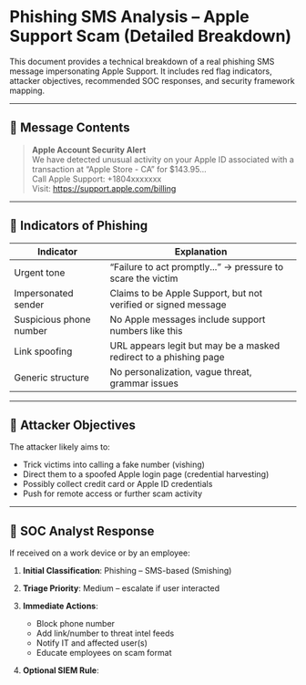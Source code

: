# Phishing SMS Analysis – Apple Support Scam (Detailed Breakdown)

This document provides a technical breakdown of a real phishing SMS message impersonating Apple Support. It includes red flag indicators, attacker objectives, recommended SOC responses, and security framework mapping.

---

## 🧾 Message Contents

> **Apple Account Security Alert**  
> We have detected unusual activity on your Apple ID associated with a transaction at “Apple Store - CA” for $143.95...  
> Call Apple Support: +1804xxxxxxx  
> Visit: https://support.apple.com/billing

---

## 🚩 Indicators of Phishing

| Indicator                            | Explanation                                                                 |
|-------------------------------------|-----------------------------------------------------------------------------|
| Urgent tone                         | “Failure to act promptly...” → pressure to scare the victim                |
| Impersonated sender                 | Claims to be Apple Support, but not verified or signed message             |
| Suspicious phone number             | No Apple messages include support numbers like this                        |
| Link spoofing                       | URL appears legit but may be a masked redirect to a phishing page          |
| Generic structure                   | No personalization, vague threat, grammar issues                           |

---

## 🎯 Attacker Objectives

The attacker likely aims to:
- Trick victims into calling a fake number (vishing)
- Direct them to a spoofed Apple login page (credential harvesting)
- Possibly collect credit card or Apple ID credentials
- Push for remote access or further scam activity

---

## 🧠 SOC Analyst Response

If received on a work device or by an employee:

1. **Initial Classification**: Phishing – SMS-based (Smishing)
2. **Triage Priority**: Medium – escalate if user interacted
3. **Immediate Actions**:
   - Block phone number
   - Add link/number to threat intel feeds
   - Notify IT and affected user(s)
   - Educate employees on scam format

4. **Optional SIEM Rule**:  
